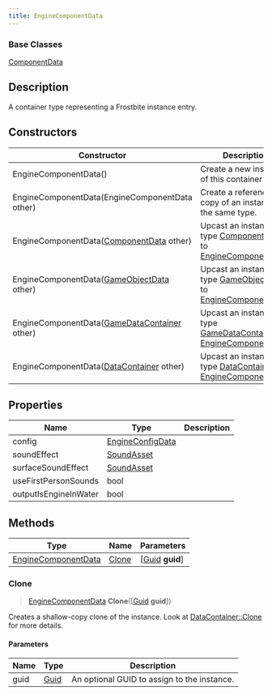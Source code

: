 ```yaml
---
title: EngineComponentData
---
```

### Base Classes

[ComponentData](ComponentData)

## Description

A container type representing a Frostbite instance entry.

## Constructors

| Constructor                                                                    | Description                                                                                                                   |
| ------------------------------------------------------------------------------ | ----------------------------------------------------------------------------------------------------------------------------- |
| EngineComponentData()                                                          | Create a new instance of this container type.                                                                                 |
| EngineComponentData(EngineComponentData other)                                 | Create a reference copy of an instance of the same type.                                                                      |
| EngineComponentData([ComponentData](ComponentData) other)                      | Upcast an instance of type [ComponentData](ComponentData) to [EngineComponentData](EngineComponentData).                      |
| EngineComponentData([GameObjectData](GameObjectData) other)                    | Upcast an instance of type [GameObjectData](GameObjectData) to [EngineComponentData](EngineComponentData).                    |
| EngineComponentData([GameDataContainer](GameDataContainer) other)              | Upcast an instance of type [GameDataContainer](GameDataContainer) to [EngineComponentData](EngineComponentData).              |
| EngineComponentData([DataContainer](/vext/ref/shared/class/datacontainer) other) | Upcast an instance of type [DataContainer](/vext/ref/shared/class/datacontainer) to [EngineComponentData](EngineComponentData). |

## Properties

| Name                  | Type                                 | Description |
| --------------------- | ------------------------------------ | ----------- |
| config                | [EngineConfigData](EngineConfigData) |             |
| soundEffect           | [SoundAsset](SoundAsset)             |             |
| surfaceSoundEffect    | [SoundAsset](SoundAsset)             |             |
| useFirstPersonSounds  | bool                                 |             |
| outputIsEngineInWater | bool                                 |             |

## Methods

| Type                                       | Name            | Parameters                                     |
| ------------------------------------------ | --------------- | ---------------------------------------------- |
| [EngineComponentData](EngineComponentData) | [Clone](#clone) | \[[Guid](/vext/ref/shared/class/guid) **guid**\] |

### Clone

> [EngineComponentData](EngineComponentData) **Clone**(\[[Guid](/vext/ref/shared/class/guid) **guid**\])

Creates a shallow-copy clone of the instance. Look at [DataContainer::Clone](/vext/ref/shared/class/datacontainer#clone) for more details.

#### Parameters

| Name | Type         | Description                                 |
| ---- | ------------ | ------------------------------------------- |
| guid | [Guid](Guid) | An optional GUID to assign to the instance. |
